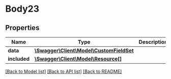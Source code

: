 # Body23

## Properties
Name | Type | Description | Notes
------------ | ------------- | ------------- | -------------
**data** | [**\Swagger\Client\Model\CustomFieldSet**](CustomFieldSet.md) |  | [optional] 
**included** | [**\Swagger\Client\Model\Resource[]**](Resource.md) |  | [optional] 

[[Back to Model list]](../../README.md#documentation-for-models) [[Back to API list]](../../README.md#documentation-for-api-endpoints) [[Back to README]](../../README.md)

